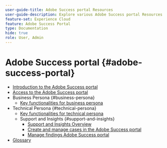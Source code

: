 ```yaml
---
user-guide-title: Adobe Success portal Resources
user-guide-description: Explore various Adobe Success portal Resources for more details.
feature-set: Experience Cloud
feature: Adobe Success Portal
type: Documentation
hide: true
role: User, Admin
---
```


# Adobe Success portal {#adobe-success-portal}

- [Introduction to the Adobe Success portal](/help/adobe-success-portal/adobe-success-portal-introduction.md)
- [Access to the Adobe Success portal](/help/adobe-success-portal/access-to-the-adobe-success-portal.md)
- Business Persona {#business-persona}
    - [Key functionalities for business persona](/help/adobe-success-portal/business-persona/key-functionalities-for-business-persona.md)
- Technical Persona {#technical-persona}
    - [Key functionalities for technical persona](/help/adobe-success-portal/technical-persona/key-functionalities-for-technical-persona.md)
    - Support and Insights {#support-and-insights}
        - [Support and Insights Overview](/help/adobe-success-portal/technical-persona/support-and-insights/support-and-insights-overview.md)
        - [Create and manage cases in the Adobe Success portal](/help/adobe-success-portal/technical-persona/support-and-insights/create-and-manage-cases-in-the-adobe-success-portal.md)
        - [Manage findings Adobe Success portal](/help/adobe-success-portal/technical-persona/support-and-insights/manage-findings-adobe-success-portal.md)
- [Glossary](/help/adobe-success-portal/glossary.md)
